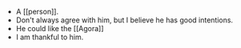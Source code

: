 - A [[person]].
- Don't always agree with him, but I believe he has good intentions.
- He could like the [[Agora]]
- I am thankful to him.

